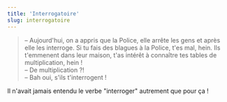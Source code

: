 ```yaml
---
title: 'Interrogatoire'
slug: interrogatoire
---
```


> – Aujourd'hui, on a appris que la Police, elle arrête les gens et après elle
> les interroge. Si tu fais des blagues à la Police, t'es mal, hein. Ils
> t'emmenent dans leur maison, t'as intérêt à connaître tes tables de
> multiplication, hein !  
> – De multiplication ?!  
> – Bah oui, s'ils t'interrogent !

Il n'avait jamais entendu le verbe "interroger" autrement que pour ça !
